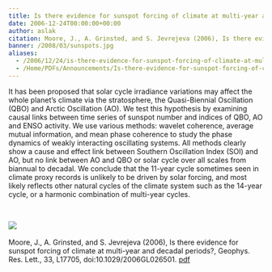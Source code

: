 ```yaml
---
title: Is there evidence for sunspot forcing of climate at multi-year and decadal periods?
date: 2006-12-24T00:00:00+00:00
author: aslak
citation: Moore, J., A. Grinsted, and S. Jevrejeva (2006), Is there evidence for sunspot forcing of climate at multi-year and decadal periods?, Geophys. Res. Lett., 33, L17705, doi:10.1029/2006GL026501.
banner: /2008/03/sunspots.jpg
aliases:
  - /2006/12/24/is-there-evidence-for-sunspot-forcing-of-climate-at-multi-year-and-decadal-periods/
  - /Home/PDFs/Announcements/Is-there-evidence-for-sunspot-forcing-of-climate-at-multi-year-and-decadal-periods-
---
```




It has been proposed that solar cycle irradiance variations may affect the whole planet’s climate via the stratosphere, the Quasi-Biennial Oscillation (QBO) and Arctic Oscillation (AO). We test this hypothesis by examining causal links between time series of sunspot number and indices of QBO, AO and ENSO activity. <!--more-->We use various methods: wavelet coherence, average mutual information, and mean phase coherence to study the phase dynamics of weakly interacting oscillating systems. All methods clearly show a cause and effect link between Southern Oscillation Index (SOI) and AO, but no link between AO and QBO or solar cycle over all scales from biannual to decadal. We conclude that the 11-year cycle sometimes seen in climate proxy records is unlikely to be driven by solar forcing, and most likely reflects other natural cycles of the climate system such as the 14-year cycle, or a harmonic combination of multi-year cycles.

 

![](/2016/02/nosunspotforcing.jpg)
 

Moore, J., A. Grinsted, and S. Jevrejeva (2006), Is there evidence for sunspot forcing of climate at multi-year and decadal periods?, Geophys. Res. Lett., 33, L17705, doi:10.1029/2006GL026501. [pdf](/Home/PDFs/Moore_grl06_-_sunspots.pdf?attredirects=0)
